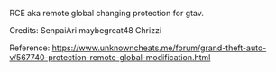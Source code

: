 RCE aka remote global changing protection for gtav.

Credits:
SenpaiAri
maybegreat48
Chrizzi

Reference:
https://www.unknowncheats.me/forum/grand-theft-auto-v/567740-protection-remote-global-modification.html

